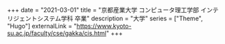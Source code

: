 +++
date = "2021-03-01"
title = "京都産業大学 コンピュータ理工学部 インテリジェントシステム学科 卒業"
description = "大学"
series = ["Theme", "Hugo"]
externalLink = "https://www.kyoto-su.ac.jp/faculty/cse/gakka/cis.html"
+++